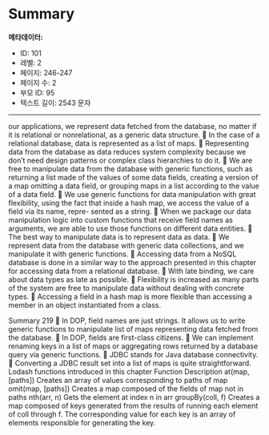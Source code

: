 # Summary

**메타데이터:**
- ID: 101
- 레벨: 2
- 페이지: 246-247
- 페이지 수: 2
- 부모 ID: 95
- 텍스트 길이: 2543 문자

---

our applications, we represent data fetched from the database, no matter
if it is relational or nonrelational, as a generic data structure.
 In the case of a relational database, data is represented as a list of maps.
 Representing data from the database as data reduces system complexity because
we don’t need design patterns or complex class hierarchies to do it.
 We are free to manipulate data from the database with generic functions, such as
returning a list made of the values of some data fields, creating a version of a
map omitting a data field, or grouping maps in a list according to the value of a
data field.
 We use generic functions for data manipulation with great flexibility, using the
fact that inside a hash map, we access the value of a field via its name, repre-
sented as a string.
 When we package our data manipulation logic into custom functions that receive
field names as arguments, we are able to use those functions on different data
entities.
 The best way to manipulate data is to represent data as data.
 We represent data from the database with generic data collections, and we
manipulate it with generic functions.
 Accessing data from a NoSQL database is done in a similar way to the approach
presented in this chapter for accessing data from a relational database.
 With late binding, we care about data types as late as possible.
 Flexibility is increased as many parts of the system are free to manipulate data
without dealing with concrete types.
 Accessing a field in a hash map is more flexible than accessing a member in an
object instantiated from a class.

Summary 219
 In DOP, field names are just strings. It allows us to write generic functions to
manipulate list of maps representing data fetched from the database.
 In DOP, fields are first-class citizens.
 We can implement renaming keys in a list of maps or aggregating rows returned
by a database query via generic functions.
 JDBC stands for Java database connectivity.
 Converting a JDBC result set into a list of maps is quite straightforward.
Lodash functions introduced in this chapter
Function Description
at(map, [paths]) Creates an array of values corresponding to paths of map
omit(map, [paths]) Creates a map composed of the fields of map not in paths
nth(arr, n) Gets the element at index n in arr
groupBy(coll, f) Creates a map composed of keys generated from the results of running
each element of coll through f. The corresponding value for each key
is an array of elements responsible for generating the key.